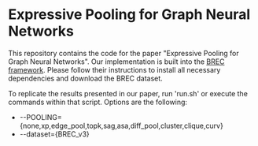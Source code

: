 # Expressive Pooling for Graph Neural Networks

This repository contains the code for the paper "Expressive Pooling for Graph Neural Networks". 
Our implementation is built into the [BREC framework](https://github.com/GraphPKU/BREC). Please follow their instructions to install all necessary dependencies and download the BREC dataset.


To replicate the results presented in our paper, run 'run.sh' or execute the commands within that script. Options are the following:

* --POOLING={none,xp,edge_pool,topk,sag,asa,diff_pool,cluster,clique,curv} 
* --dataset={BREC_v3}